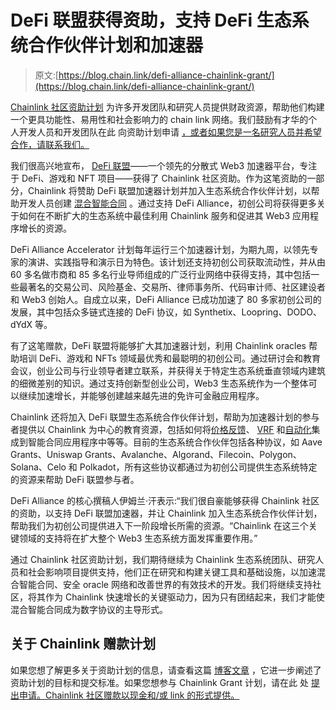 # DeFi 联盟获得资助，支持 DeFi 生态系统合作伙伴计划和加速器

> 原文:[https://blog.chain.link/defi-alliance-chainlink-grant/](https://blog.chain.link/defi-alliance-chainlink-grant/)

[Chainlink 社区资助计划](https://blog.chain.link/introducing-the-chainlink-community-grant-program/) 为许多开发团队和研究人员提供财政资源，帮助他们构建一个更具功能性、易用性和社会影响力的 chain link 网络。我们鼓励有才华的个人开发人员和开发团队在此 向资助计划申请 [，或者如果您是一名研究人员并希望合作，请联系我们。](https://chainlinkgrants.typeform.com/to/efEbsq)

我们很高兴地宣布， [DeFi 联盟](https://www.defialliance.co/)——一个领先的分散式 Web3 加速器平台，专注于 DeFi、游戏和 NFT 项目——获得了 Chainlink 社区资助。作为这笔资助的一部分，Chainlink 将赞助 DeFi 联盟加速器计划并加入生态系统合作伙伴计划，以帮助开发人员创建 [混合智能合同](https://blog.chain.link/hybrid-smart-contracts-explained/) 。通过支持 DeFi Alliance，初创公司将获得更多关于如何在不断扩大的生态系统中最佳利用 Chainlink 服务和促进其 Web3 应用程序增长的资源。

DeFi Alliance Accelerator 计划每年运行三个加速器计划，为期九周，以领先专家的演讲、实践指导和演示日为特色。该计划还支持初创公司获取流动性，并从由 60 多名做市商和 85 多名行业导师组成的广泛行业网络中获得支持，其中包括一些最著名的交易公司、风险基金、交易所、律师事务所、代码审计师、社区建设者和 Web3 创始人。自成立以来，DeFi Alliance 已成功加速了 80 多家初创公司的发展，其中包括众多链式连接的 DeFi 协议，如 Synthetix、Loopring、DODO、dYdX 等。

有了这笔赠款，DeFi 联盟将能够扩大其加速器计划，利用 Chainlink oracles 帮助培训 DeFi、游戏和 NFTs 领域最优秀和最聪明的初创公司。通过研讨会和教育会议，创业公司与行业领导者建立联系，并获得关于特定生态系统垂直领域内建筑的细微差别的知识。通过支持创新型创业公司，Web3 生态系统作为一个整体可以继续加速增长，并能够创建越来越先进的免许可金融应用程序。

Chainlink 还将加入 DeFi 联盟生态系统合作伙伴计划，帮助为加速器计划的参与者提供以 Chainlink 为中心的教育资源，包括如何将[价格反馈](https://data.chain.link/)、 [VRF](https://docs.chain.link/docs/chainlink-vrf/) 和[自动化](https://chain.link/automation)集成到智能合同应用程序中等等。目前的生态系统合作伙伴包括各种协议，如 Aave Grants、Uniswap Grants、Avalanche、Algorand、Filecoin、Polygon、Solana、Celo 和 Polkadot，所有这些协议都通过为初创公司提供生态系统特定的资源来帮助 DeFi 联盟参与者。

DeFi Alliance 的核心撰稿人伊姆兰·汗表示:“我们很自豪能够获得 Chainlink 社区的资助，以支持 DeFi 联盟加速器，并让 Chainlink 加入生态系统合作伙伴计划，帮助我们为初创公司提供进入下一阶段增长所需的资源。“Chainlink 在这三个关键领域的支持将在扩大整个 Web3 生态系统方面发挥重要作用。”

通过 Chainlink 社区资助计划，我们期待继续为 Chainlink 生态系统团队、研究人员和社会影响项目提供支持，他们正在研究和构建关键工具和基础设施，以加速混合智能合同、安全 oracle 网络和改善世界的有效技术的开发。我们将继续支持社区，将其作为 Chainlink 快速增长的关键驱动力，因为只有团结起来，我们才能使混合智能合同成为数字协议的主导形式。

## 关于 Chainlink 赠款计划

如果您想了解更多关于资助计划的信息，请查看这篇 [博客文章](https://blog.chain.link/introducing-the-chainlink-community-grant-program/) ，它进一步阐述了资助计划的目标和提交标准。如果您想参与 Chainlink Grant 计划，请在此 处 [提出申请。Chainlink 社区赠款以现金和/或 link 的形式提供。](https://chainlinkgrants.typeform.com/to/efEbsq)